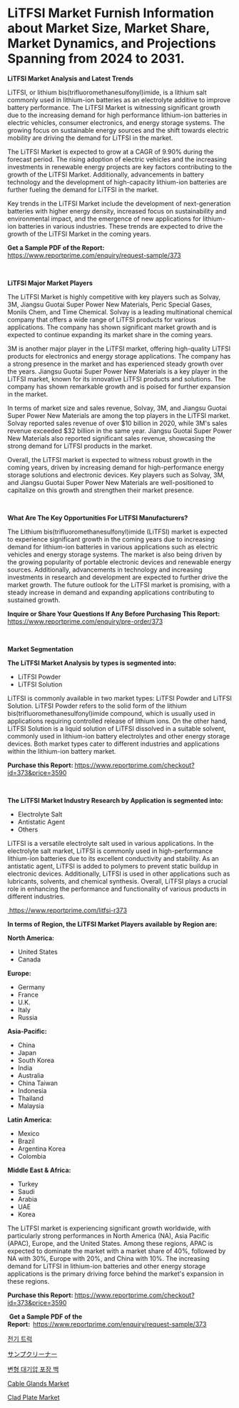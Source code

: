 <p><h1>LiTFSI Market Furnish Information about Market Size, Market Share, Market Dynamics, and Projections Spanning from 2024 to 2031.</h1></p><p><strong>LiTFSI Market Analysis and Latest Trends</strong></p>
<p><p>LiTFSI, or lithium bis(trifluoromethanesulfonyl)imide, is a lithium salt commonly used in lithium-ion batteries as an electrolyte additive to improve battery performance. The LiTFSI Market is witnessing significant growth due to the increasing demand for high performance lithium-ion batteries in electric vehicles, consumer electronics, and energy storage systems. The growing focus on sustainable energy sources and the shift towards electric mobility are driving the demand for LiTFSI in the market.</p><p>The LiTFSI Market is expected to grow at a CAGR of 9.90% during the forecast period. The rising adoption of electric vehicles and the increasing investments in renewable energy projects are key factors contributing to the growth of the LiTFSI Market. Additionally, advancements in battery technology and the development of high-capacity lithium-ion batteries are further fueling the demand for LiTFSI in the market.</p><p>Key trends in the LiTFSI Market include the development of next-generation batteries with higher energy density, increased focus on sustainability and environmental impact, and the emergence of new applications for lithium-ion batteries in various industries. These trends are expected to drive the growth of the LiTFSI Market in the coming years.</p></p>
<p><strong>Get a Sample PDF of the Report:&nbsp;</strong> <a href="https://www.reportprime.com/enquiry/request-sample/373">https://www.reportprime.com/enquiry/request-sample/373</a></p>
<p>&nbsp;</p>
<p><strong>LiTFSI Major Market Players</strong></p>
<p><p>The LiTFSI Market is highly competitive with key players such as Solvay, 3M, Jiangsu Guotai Super Power New Materials, Peric Special Gases, Monils Chem, and Time Chemical. Solvay is a leading multinational chemical company that offers a wide range of LiTFSI products for various applications. The company has shown significant market growth and is expected to continue expanding its market share in the coming years.</p><p>3M is another major player in the LiTFSI market, offering high-quality LiTFSI products for electronics and energy storage applications. The company has a strong presence in the market and has experienced steady growth over the years. Jiangsu Guotai Super Power New Materials is a key player in the LiTFSI market, known for its innovative LiTFSI products and solutions. The company has shown remarkable growth and is poised for further expansion in the market.</p><p>In terms of market size and sales revenue, Solvay, 3M, and Jiangsu Guotai Super Power New Materials are among the top players in the LiTFSI market. Solvay reported sales revenue of over $10 billion in 2020, while 3M's sales revenue exceeded $32 billion in the same year. Jiangsu Guotai Super Power New Materials also reported significant sales revenue, showcasing the strong demand for LiTFSI products in the market.</p><p>Overall, the LiTFSI market is expected to witness robust growth in the coming years, driven by increasing demand for high-performance energy storage solutions and electronic devices. Key players such as Solvay, 3M, and Jiangsu Guotai Super Power New Materials are well-positioned to capitalize on this growth and strengthen their market presence.</p></p>
<p>&nbsp;</p>
<p><strong>What Are The Key Opportunities For LiTFSI Manufacturers?</strong></p>
<p><p>The Lithium bis(trifluoromethanesulfonyl)imide (LiTFSI) market is expected to experience significant growth in the coming years due to increasing demand for lithium-ion batteries in various applications such as electric vehicles and energy storage systems. The market is also being driven by the growing popularity of portable electronic devices and renewable energy sources. Additionally, advancements in technology and increasing investments in research and development are expected to further drive the market growth. The future outlook for the LiTFSI market is promising, with a steady increase in demand and expanding applications contributing to sustained growth.</p></p>
<p><strong>Inquire or Share Your Questions If Any Before Purchasing This Report:</strong> <a href="https://www.reportprime.com/enquiry/pre-order/373">https://www.reportprime.com/enquiry/pre-order/373</a></p>
<p>&nbsp;</p>
<p><strong>Market Segmentation</strong></p>
<p><strong>The LiTFSI Market Analysis by types is segmented into:</strong></p>
<p><ul><li>LiTFSI Powder</li><li>LiTFSI Solution</li></ul></p>
<p><p>LiTFSI is commonly available in two market types: LiTFSI Powder and LiTFSI Solution. LiTFSI Powder refers to the solid form of the lithium bis(trifluoromethanesulfonyl)imide compound, which is usually used in applications requiring controlled release of lithium ions. On the other hand, LiTFSI Solution is a liquid solution of LiTFSI dissolved in a suitable solvent, commonly used in lithium-ion battery electrolytes and other energy storage devices. Both market types cater to different industries and applications within the lithium-ion battery market.</p></p>
<p><strong>Purchase this Report:&nbsp;</strong><a href="https://www.reportprime.com/checkout?id=373&price=3590">https://www.reportprime.com/checkout?id=373&price=3590</a></p>
<p>&nbsp;</p>
<p><strong>The LiTFSI Market Industry Research by Application is segmented into:</strong></p>
<p><ul><li>Electrolyte Salt</li><li>Antistatic Agent</li><li>Others</li></ul></p>
<p><p>LiTFSI is a versatile electrolyte salt used in various applications. In the electrolyte salt market, LiTFSI is commonly used in high-performance lithium-ion batteries due to its excellent conductivity and stability. As an antistatic agent, LiTFSI is added to polymers to prevent static buildup in electronic devices. Additionally, LiTFSI is used in other applications such as lubricants, solvents, and chemical synthesis. Overall, LiTFSI plays a crucial role in enhancing the performance and functionality of various products in different industries.</p></p>
<p><a href="https://www.reportprime.com/litfsi-r373">&nbsp;https://www.reportprime.com/litfsi-r373</a></p>
<p><strong>In terms of Region, the LiTFSI Market Players available by Region are:</strong></p>
<p>
    <p> <strong> North America: </strong>
        <ul>
            <li>United States</li>
            <li>Canada</li>
        </ul>
        </p> 
    <p> <strong> Europe: </strong>
        <ul>
            <li>Germany</li>
            <li>France</li>
            <li>U.K.</li>
            <li>Italy</li>
            <li>Russia</li>
        </ul>
        </p> 
    <p> <strong> Asia-Pacific: </strong>
        <ul>
            <li>China</li>
            <li>Japan</li>
            <li>South Korea</li>
            <li>India</li>
            <li>Australia</li>
            <li>China Taiwan</li>
            <li>Indonesia</li>
            <li>Thailand</li>
            <li>Malaysia</li>
        </ul>
        </p> 
    <p> <strong> Latin America: </strong>
        <ul>
            <li>Mexico</li>
            <li>Brazil</li>
            <li>Argentina Korea</li>
            <li>Colombia</li>
        </ul>
        </p> 
    <p> <strong> Middle East & Africa: </strong>
        <ul>
            <li>Turkey</li>
            <li>Saudi</li>
            <li>Arabia</li>
            <li>UAE</li>
            <li>Korea</li>
        </ul>
    </p>
    </p>
<p><p>The LiTFSI market is experiencing significant growth worldwide, with particularly strong performances in North America (NA), Asia Pacific (APAC), Europe, and the United States. Among these regions, APAC is expected to dominate the market with a market share of 40%, followed by NA with 30%, Europe with 20%, and China with 10%. The increasing demand for LiTFSI in lithium-ion batteries and other energy storage applications is the primary driving force behind the market's expansion in these regions.</p></p>
<p><strong>Purchase this Report: </strong><a href="https://www.reportprime.com/checkout?id=373&price=3590">https://www.reportprime.com/checkout?id=373&price=3590</a></p>
<p>&nbsp;<strong>Get a Sample PDF of the Report:&nbsp;&nbsp;</strong><a href="https://www.reportprime.com/enquiry/request-sample/373">https://www.reportprime.com/enquiry/request-sample/373</a></p>
<p><strong></strong></p>
<p><p><a href="https://github.com/valroy852/Market-Research-Report-List-1/blob/main/970032267478.md">전기 트럭</a></p><p><a href="https://medium.com/@kaydenjohns1964/%E3%82%B5%E3%83%B3%E3%83%97%E3%82%AF%E3%83%AA%E3%83%BC%E3%83%8A%E3%83%BC%E3%83%9E%E3%83%BC%E3%82%B1%E3%83%83%E3%83%88%E3%81%AF-%E5%B8%82%E5%A0%B4%E3%82%B7%E3%82%A7%E3%82%A2-%E5%B8%82%E5%A0%B4%E5%8B%95%E5%90%91-%E3%81%8A%E3%82%88%E3%81%B3%E5%B8%82%E5%A0%B4%E6%88%90%E9%95%B7%E3%81%AB%E9%96%A2%E3%81%99%E3%82%8B%E6%83%85%E5%A0%B1%E3%82%92%E6%8F%90%E4%BE%9B%E3%81%97%E3%81%BE%E3%81%99-71ae15193206">サンプクリーナー</a></p><p><a href="https://medium.com/@aidenreinger/%EC%88%98%EC%A0%95%EB%90%9C-%EB%8C%80%EA%B8%B0-%ED%8F%AC%EC%9E%A5-%EB%B4%89%ED%88%AC-%EC%8B%9C%EC%9E%A5-%EC%A0%84%EB%A7%9D-%EC%82%B0%EC%97%85-%EA%B0%9C%EC%9A%94-%EB%B0%8F-%EC%98%88%EC%B8%A1-2024%EB%85%84%EB%B6%80%ED%84%B0-2031%EB%85%84%EA%B9%8C%EC%A7%80-3bc1cd20ee06">변형 대기압 포장 백</a></p><p><a href="https://github.com/wusalecollins540tpqoz/Market-Research-Report-List-2/blob/main/cable-glands-market.md">Cable Glands Market</a></p><p><a href="https://github.com/kathiaseamanalvaradovlprc2h/Market-Research-Report-List-2/blob/main/clad-plate-market.md">Clad Plate Market</a></p></p>